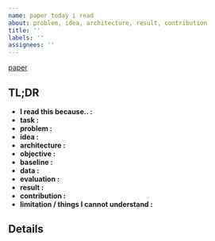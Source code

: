 ```yaml
---
name: paper today i read
about: problem, idea, architecture, result, contribution
title: ''
labels: ''
assignees: ''
---
```


[paper]( )

## TL;DR
- **I read this because.. :**
- **task :**
- **problem :**
- **idea :**
- **architecture :**
- **objective :**
- **baseline :**
- **data :** 
- **evaluation :**
- **result :**
- **contribution :**
- **limitation / things I cannot understand :**

## Details

